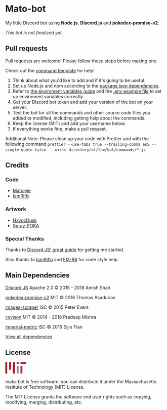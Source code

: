 # Mato-bot

My little Discord bot using **Node.js**, **Discord.js** and **pokedex-promise-v2**.

*This bot is not finalized yet.*

## Pull requests

Pull requests are welcome! Please follow these steps before making one.

Check out the [command template](./commands/template.md) for help!

1. Think about what you'd like to add and if it's going to be useful.
2. Set up Node.js and npm according to the [package.json dependencies](https://github.com/Matojeje/mato-bot/network/dependencies#package.json).
3. Refer to [the enviroment variables guide](./EnviromentVariables.md) and the [.env example file](./.env.example) to set up enviroment variables correctly.
4. Get your Discord bot token and add your version of the bot on your server.
5. Test the bot for all the commands and other source code files you added or modified, including getting help about the commands.
6. Keep the license (MIT) and add your username below.
7. If everything works fine, make a pull request.

Additional Note: Please clean up your code with Prettier and with the following command ```prettier --use-tabs true --trailing-comma es5 --single-quote false  --write directory/of/the/bot/commands/*.js```

## Credits

### Code

* [Matojeje](https://github.com/Matojeje)
* [IamRifki](https://github.com/IamRifki)

### Artwork

* [HavocDusk](https://duskyumbreon.deviantart.com)
* [Spray-POKA](https://www.deviantart.com/spray-poka)

### Special Thanks

Thanks to [Discord.JS' great guide](https://github.com/discordjs/guide) for getting me started.

Also thanks to [IamRifki](https://github.com/IamRifki) and [FM-96](https://www.reddit.com/user/FM-96) for code style help.

## Main Dependencies

[Discord.JS](https://discord.js.org) Apache 2.0 ©&nbsp;2015 - 2018 Amish Shah

[pokedex-promise-v2](https://github.com/PokeAPI/pokedex-promise-v2) MIT ©&nbsp;2016 Thomas Asadurian

[images-scraper](https://github.com/pevers/images-scraper) ISC ©&nbsp;2015 Peter Evers

[csvjson](https://github.com/pradeep-mishra/csvjson) MIT ©&nbsp;2014 - 2018 Pradeep Mishra

[imperial-metric](https://github.com/tiansijie/imperial-metric) ISC ©&nbsp;2016 Sijie Tian

[View all dependencies](https://github.com/Matojeje/mato-bot/network/dependencies)

## License

![MIT Image](resources/logoMIT.png)

mato-bot is free software: you can distribute it under the Massachusetts Institute of Technology (MIT) License.

The MIT License grants the software end user rights such as copying, modifying, merging, distributing, etc.
